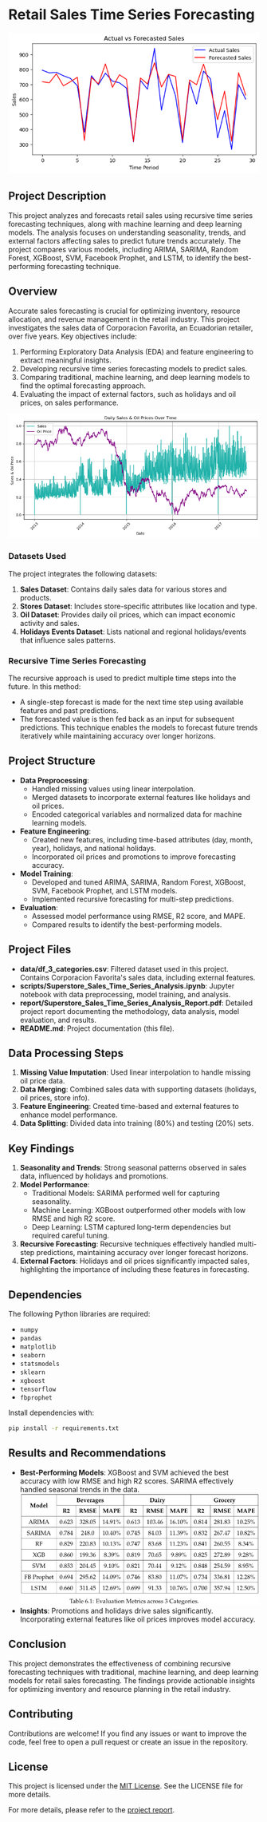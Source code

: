 # Retail Sales Time Series Forecasting

![Actual vs Forecasted Sales](./Actual_Vs_Forecasted_Sales.png)

## Project Description
This project analyzes and forecasts retail sales using recursive time series forecasting techniques, along with machine learning and deep learning models. The analysis focuses on understanding seasonality, trends, and external factors affecting sales to predict future trends accurately. The project compares various models, including ARIMA, SARIMA, Random Forest, XGBoost, SVM, Facebook Prophet, and LSTM, to identify the best-performing forecasting technique.

## Overview
Accurate sales forecasting is crucial for optimizing inventory, resource allocation, and revenue management in the retail industry. This project investigates the sales data of Corporacion Favorita, an Ecuadorian retailer, over five years. Key objectives include:
1. Performing Exploratory Data Analysis (EDA) and feature engineering to extract meaningful insights.
2. Developing recursive time series forecasting models to predict sales.
3. Comparing traditional, machine learning, and deep learning models to find the optimal forecasting approach.
4. Evaluating the impact of external factors, such as holidays and oil prices, on sales performance.

![Sales and Oil Prices Over Time](./Sales&OilPricesOverTime.png)

### Datasets Used
The project integrates the following datasets:
1. **Sales Dataset**: Contains daily sales data for various stores and products.
2. **Stores Dataset**: Includes store-specific attributes like location and type.
3. **Oil Dataset**: Provides daily oil prices, which can impact economic activity and sales.
4. **Holidays Events Dataset**: Lists national and regional holidays/events that influence sales patterns.

### Recursive Time Series Forecasting
The recursive approach is used to predict multiple time steps into the future. In this method:
- A single-step forecast is made for the next time step using available features and past predictions.
- The forecasted value is then fed back as an input for subsequent predictions.
This technique enables the models to forecast future trends iteratively while maintaining accuracy over longer horizons.

## Project Structure
- **Data Preprocessing**:
  - Handled missing values using linear interpolation.
  - Merged datasets to incorporate external features like holidays and oil prices.
  - Encoded categorical variables and normalized data for machine learning models.
- **Feature Engineering**:
  - Created new features, including time-based attributes (day, month, year), holidays, and national holidays.
  - Incorporated oil prices and promotions to improve forecasting accuracy.
- **Model Training**:
  - Developed and tuned ARIMA, SARIMA, Random Forest, XGBoost, SVM, Facebook Prophet, and LSTM models.
  - Implemented recursive forecasting for multi-step predictions.
- **Evaluation**:
  - Assessed model performance using RMSE, R2 score, and MAPE.
  - Compared results to identify the best-performing models.

## Project Files
- **data/df_3_categories.csv**: Filtered dataset used in this project. Contains Corporacion Favorita's sales data, including external features.
- **scripts/Superstore_Sales_Time_Series_Analysis.ipynb**: Jupyter notebook with data preprocessing, model training, and analysis.
- **report/Superstore_Sales_Time_Series_Analysis_Report.pdf**: Detailed project report documenting the methodology, data analysis, model evaluation, and results.
- **README.md**: Project documentation (this file).

## Data Processing Steps
1. **Missing Value Imputation**: Used linear interpolation to handle missing oil price data.
2. **Data Merging**: Combined sales data with supporting datasets (holidays, oil prices, store info).
3. **Feature Engineering**: Created time-based and external features to enhance model performance.
4. **Data Splitting**: Divided data into training (80%) and testing (20%) sets.

## Key Findings
1. **Seasonality and Trends**: Strong seasonal patterns observed in sales data, influenced by holidays and promotions.
2. **Model Performance**:
   - Traditional Models: SARIMA performed well for capturing seasonality.
   - Machine Learning: XGBoost outperformed other models with low RMSE and high R2 score.
   - Deep Learning: LSTM captured long-term dependencies but required careful tuning.
3. **Recursive Forecasting**: Recursive techniques effectively handled multi-step predictions, maintaining accuracy over longer forecast horizons.
4. **External Factors**: Holidays and oil prices significantly impacted sales, highlighting the importance of including these features in forecasting.

## Dependencies
The following Python libraries are required:
- `numpy`
- `pandas`
- `matplotlib`
- `seaborn`
- `statsmodels`
- `sklearn`
- `xgboost`
- `tensorflow`
- `fbprophet`

Install dependencies with:
```bash
pip install -r requirements.txt
```

## Results and Recommendations
- **Best-Performing Models**:
XGBoost and SVM achieved the best accuracy with low RMSE and high R2 scores. SARIMA effectively handled seasonal trends in the data.
![Evaluation Metrics Across Categories](./EvaluationMerticsAcrossCategories.png)
- **Insights**:
Promotions and holidays drive sales significantly.
Incorporating external features like oil prices improves model accuracy.

## Conclusion
This project demonstrates the effectiveness of combining recursive forecasting techniques with traditional, machine learning, and deep learning models for retail sales forecasting. The findings provide actionable insights for optimizing inventory and resource planning in the retail industry.

## Contributing
Contributions are welcome! If you find any issues or want to improve the code, feel free to open a pull request or create an issue in the repository.

## License
This project is licensed under the [MIT License](./LICENSE). See the LICENSE file for more details.


For more details, please refer to the [project report](./Superstore_Sales_Time_Series_Analysis_Report.pdf).
